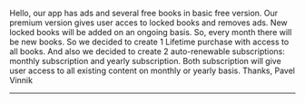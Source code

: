 Hello, our app has ads and several free books in basic free version. Our premium version gives user acces to locked books and removes ads.
New locked books will be added on an ongoing basis. So, every month there will be new books. So we decided to create 1 Lifetime purchase with access to all books. And also we decided to create 2 auto-renewable subscriptions: monthly subscription and yearly subscription. Both subscription will give user access to all existing content on monthly or yearly basis.
Thanks,
Pavel Vinnik


------------------------------------------------------------------


